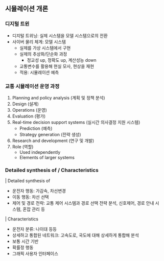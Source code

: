 ## 시뮬레이션 개론

### 디지털 트윈

- 디지털 트위닝: 실제 시스템을 모델 시스템으로의 전환
- 사이버 물리 체계: 모델 시스템
  * 실제를 가상 시스템에서 구현
  * 실제의 추상화/단순화 과정
    * 정교성 up, 정확도 up, 계산성능 down
  * 교통변수를 활용해 현실 모사, 현상을 재현
  * 적용: 시뮬레이션 예측
 

### 교통 시뮬레이션 운영 과정

1. Planning and policy analysis (계획 및 정책 분석)
2. Design (설계)
3. Operations (운영)
4. Evaluation (평가)
5. Real-time decision support systems (실시간 의사결정 지원 시스템)
   * Prediction (예측)
   * Strategy generation (전략 생성)
6. Research and development (연구 및 개발)
7. Role (역할)
   * Used independently
   * Elements of larger systems
  

### Detailed synthesis of / Characteristics

| Detailed synthesis of

- 운전자 행동: 가감속, 차선변경
- 이동 행동: 차선 선택
- 제어 및 경로 전략: 교통 제어 시스템과 경로 선택 전략 분석, 신호제어, 경로 안내 시스템, 혼잡 관리 등

| Characteristics

- 운전자 분류: 나이대 등등
- 상세하고 통합된 네트워크: 고속도로, 국도에 대해 상세하게 통합해 분석
- 보통 시간 기반
- 확률정 행동
- 그래픽 사용자 인터페이스
